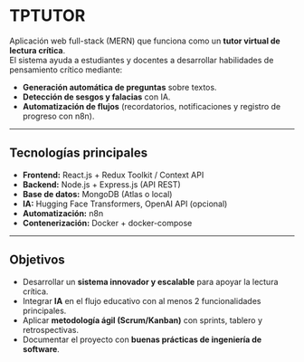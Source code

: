 # TPTUTOR

Aplicación web full-stack (MERN) que funciona como un **tutor virtual de lectura crítica**.  
El sistema ayuda a estudiantes y docentes a desarrollar habilidades de pensamiento crítico mediante:
- **Generación automática de preguntas** sobre textos.
- **Detección de sesgos y falacias** con IA.
- **Automatización de flujos** (recordatorios, notificaciones y registro de progreso con n8n).

---

## Tecnologías principales
- **Frontend:** React.js + Redux Toolkit / Context API
- **Backend:** Node.js + Express.js (API REST)
- **Base de datos:** MongoDB (Atlas o local)
- **IA:** Hugging Face Transformers, OpenAI API (opcional)
- **Automatización:** n8n
- **Contenerización:** Docker + docker-compose

---

## Objetivos
- Desarrollar un **sistema innovador y escalable** para apoyar la lectura crítica.
- Integrar **IA** en el flujo educativo con al menos 2 funcionalidades principales.
- Aplicar **metodología ágil (Scrum/Kanban)** con sprints, tablero y retrospectivas.
- Documentar el proyecto con **buenas prácticas de ingeniería de software**.
